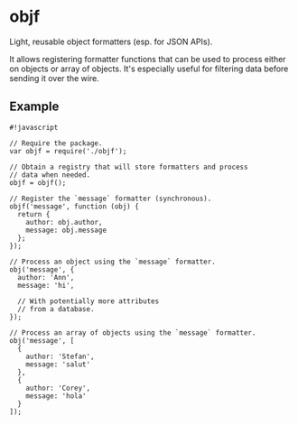 objf
====

Light, reusable object formatters (esp. for JSON APIs).

It allows registering formatter functions that can be used to process either on
objects or array of objects. It's especially useful for filtering data before
sending it over the wire.


Example
-------

```
#!javascript

// Require the package.
var objf = require('./objf');

// Obtain a registry that will store formatters and process
// data when needed.
objf = objf();

// Register the `message` formatter (synchronous).
objf('message', function (obj) {
  return {
    author: obj.author,
    message: obj.message
  };
});

// Process an object using the `message` formatter.
obj('message', {
  author: 'Ann',
  message: 'hi',

  // With potentially more attributes
  // from a database.
});

// Process an array of objects using the `message` formatter.
obj('message', [
  {
    author: 'Stefan',
    message: 'salut'
  },
  {
    author: 'Corey',
    message: 'hola'
  }
]);
```
